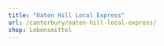 ```yaml
---
title: "Oaten Hill Local Express"
url: /canterbury/oaten-hill-local-express/
shop: Lebensmittel
---
```

